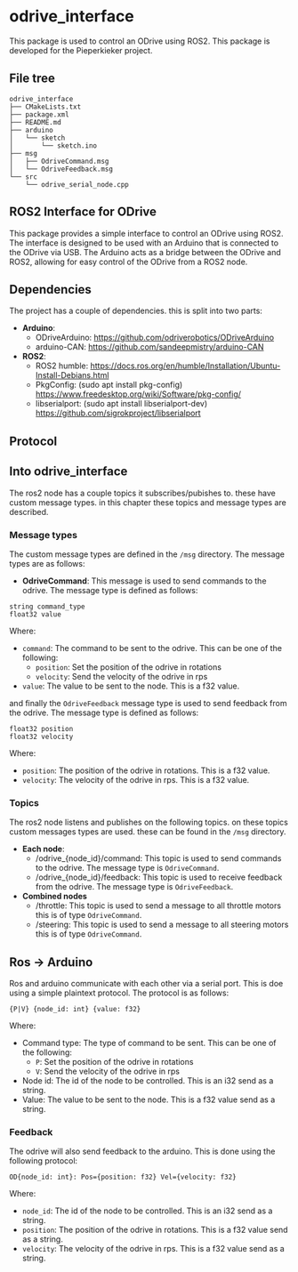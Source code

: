 # odrive_interface
This package is used to control an ODrive using ROS2. This package is developed for the Pieperkieker project.

## File tree
```
odrive_interface
├── CMakeLists.txt
├── package.xml
├── README.md
├── arduino
│   └── sketch
│       └── sketch.ino
├── msg
│   ├── OdriveCommand.msg
│   └── OdriveFeedback.msg
└── src
    └── odrive_serial_node.cpp
```

## ROS2 Interface for ODrive
This package provides a simple interface to control an ODrive using ROS2. The interface is designed to be used with an Arduino that is connected to the ODrive via USB. The Arduino acts as a bridge between the ODrive and ROS2, allowing for easy control of the ODrive from a ROS2 node.

## Dependencies
The project has a couple of dependencies. this is split into two parts:
- **Arduino**: 
  - ODriveArduino: https://github.com/odriverobotics/ODriveArduino
  - arduino-CAN: https://github.com/sandeepmistry/arduino-CAN
- **ROS2**:
  - ROS2 humble: https://docs.ros.org/en/humble/Installation/Ubuntu-Install-Debians.html
  - PkgConfig: (sudo apt install pkg-config) https://www.freedesktop.org/wiki/Software/pkg-config/
  - libserialport: (sudo apt install libserialport-dev) https://github.com/sigrokproject/libserialport
 
## Protocol

## Into odrive_interface
The ros2 node has a couple topics it subscribes/pubishes to. these have custom message types. in this chapter these 
topics and message types are described.

### Message types
The custom message types are defined in the `/msg` directory. The message types are as follows:
- **OdriveCommand**: This message is used to send commands to the odrive. The message type is defined as follows:
```
string command_type
float32 value
```
Where:
- `command`: The command to be sent to the odrive. This can be one of the following:
  - `position`: Set the position of the odrive in rotations
  - `velocity`: Send the velocity of the odrive in rps
- `value`: The value to be sent to the node. This is a f32 value.

and finally the `OdriveFeedback` message type is used to send feedback from the odrive. The message type is defined as follows:
```
float32 position
float32 velocity
```
Where:
- `position`: The position of the odrive in rotations. This is a f32 value.
- `velocity`: The velocity of the odrive in rps. This is a f32 value.

### Topics

The ros2 node listens and publishes on the following topics. on these topics custom messages types are used. these can be found in the `/msg` directory.
- **Each node**:
  - /odrive_{node_id}/command: This topic is used to send commands to the odrive. The message type is `OdriveCommand`.
  - /odrive_{node_id}/feedback: This topic is used to receive feedback from the odrive. The message type is `OdriveFeedback`.
- **Combined nodes**
  - /throttle: This topic is used to send a message to all throttle motors this is of type `OdriveCommand`.
  - /steering: This topic is used to send a message to all steering motors this is of type `OdriveCommand`.


## Ros -> Arduino
Ros and arduino communicate with each other via a serial port. This is doe using a simple plaintext protocol.
The protocol is as follows:
```
{P|V} {node_id: int} {value: f32}
```

Where:
- Command type: The type of command to be sent. This can be one of the following:
    - `P`: Set the position of the odrive in rotations
    - `V`: Send the velocity of the odrive in rps
- Node id: The id of the node to be controlled. This is an i32 send as a string.
- Value: The value to be sent to the node. This is a f32 value send as a string.

### Feedback
The odrive will also send feedback to the arduino. This is done using the following protocol:
```
OD{node_id: int}: Pos={position: f32} Vel={velocity: f32}
```

Where:
- `node_id`: The id of the node to be controlled. This is an i32 send as a string.
- `position`: The position of the odrive in rotations. This is a f32 value send as a string.
- `velocity`: The velocity of the odrive in rps. This is a f32 value send as a string.

